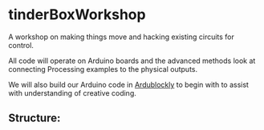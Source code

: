 # tinderBoxWorkshop

A workshop on making things  move and hacking existing circuits for control. 

All code will operate on Arduino boards and the advanced methods look at connecting Processing examples to the physical outputs. 

We will also build our Arduino code in [Ardublockly](https://ardublockly.embeddedlog.com/demo/index.html) to begin with to assist with understanding of creative coding. 

## Structure: 
